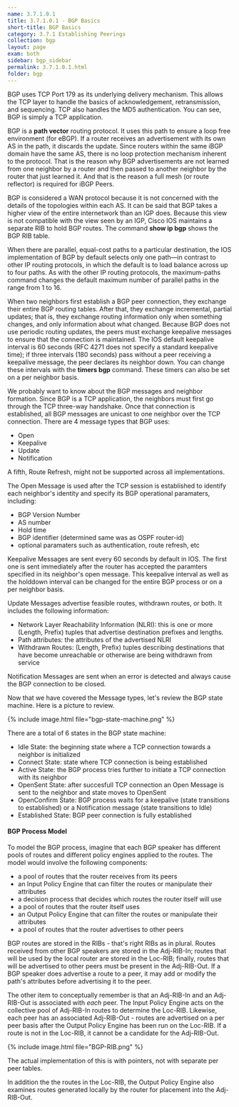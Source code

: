 ```yaml
---
name: 3.7.1.0.1
title: 3.7.1.0.1 - BGP Basics
short-title: BGP Basics
category: 3.7.1 Establishing Peerings
collection: bgp
layout: page
exam: both
sidebar: bgp_sidebar
permalink: 3.7.1.0.1.html
folder: bgp
---
```

BGP uses TCP Port 179 as its underlying delivery mechanism. This allows the TCP layer to handle the basics of acknowledgement, retransmission, and sequencing. TCP also handles the MD5 authentication. You can see, BGP is simply a TCP application.

BGP is a **path vector** routing protocol. It uses this path to ensure a loop free environment (for eBGP). If a router receives an advertisement with its own AS in the path, it discards the update. Since routers within the same iBGP domain have the same AS, there is no loop protection mechanism inherent to the protocol. That is the reason why BGP advertisements are not learned from one neighbor by a router and then passed to another neighbor by the router that just learned it. And that is the reason a full mesh (or route reflector) is required for iBGP Peers.

BGP is considered a WAN protocol because it is not concerned with the details of the topologies within each AS. It can be said that BGP takes a higher view of the entire internetwork than an IGP does. Because this view is not compatible with the view seen by an IGP, Cisco IOS maintains a separate RIB to hold BGP routes. The command **show ip bgp** shows the BGP RIB table.

When there are parallel, equal-cost paths to a particular destination, the IOS implementation of BGP by default selects only one path—in contrast to other IP routing protocols, in which the default is to load balance across up to four paths. As with the other IP routing protocols, the maximum-paths command changes the default maximum number of parallel paths in the range from 1 to 16.

When two neighbors first establish a BGP peer connection, they exchange their entire BGP routing tables. After that, they exchange incremental, partial updates; that is, they exchange routing information only when something changes, and only information about what changed. Because BGP does not use periodic routing updates, the peers must exchange keepalive messages to ensure that the connection is maintained. The IOS default keepalive interval is 60 seconds (RFC 4271 does not specify a standard keepalive time); if three intervals (180 seconds) pass without a peer receiving a keepalive message, the peer declares its neighbor down. You can change these intervals with the **timers bgp** command. These timers can also be set on a per neighbor basis.

We probably want to know about the BGP messages and neighbor formation. Since BGP is a TCP application, the neighbors must first go through the TCP three-way handshake. Once that connection is established, all BGP messages are unicast to one neighbor over the TCP connection. There are 4 message types that BGP uses:
- Open
- Keepalive
- Update
- Notification

A fifth, Route Refresh, might not be supported across all implementations.

The Open Message is used after the TCP session is established to identify each neighbor's identity and specify its BGP operational paramaters, including:
- BGP Version Number
- AS number
- Hold time
- BGP identifier (determined same was as OSPF router-id)
- optional paramaters such as authentication, route refresh, etc

Keepalive Messages are sent every 60 seconds by default in IOS. The first one is sent immediately after the router has accepted the paramters specified in its neighbor's open message. This keepalive interval as well as the holddown interval can be changed for the entire BGP process or on a per neighbor basis.

Update Messages advertise feasible routes, withdrawn routes, or both. It includes the following information:
- Network Layer Reachability Information (NLRI): this is one or more (Length, Prefix) tuples that advertise destination prefixes and lengths.
- Path attributes: the attributes of the advertised NLRI
- Withdrawn Routes: (Length, Prefix) tuples describing destinations that have become unreachable or otherwise are being withdrawn from service

Notification Messages are sent when an error is detected and always cause the BGP connection to be closed.

Now that we have covered the Message types, let's review the BGP state machine. Here is a picture to review.

{% include image.html file="bgp-state-machine.png" %}

There are a total of 6 states in the BGP state machine:
- Idle State: the beginning state where a TCP connection towards a neighbor is initialized
- Connect State: state where TCP connection is being established
- Active State: the BGP process tries further to initiate a TCP connection with its neighbor
- OpenSent State: after succesfull TCP connection an Open Message is sent to the neighbor and state moves to OpenSent
- OpenConfirm State: BGP process waits for a keepalive (state transitions to established) or a Notification message (state transitions to Idle)
- Established State: BGP peer connection is fully established

#### BGP Process Model
To model the BGP process, imagine that each BGP speaker has different pools of routes and different policy engines applied to the routes. The model would involve the following components:
- a pool of routes that the router receives from its peers
- an Input Policy Engine that can filter the routes or manipulate their attributes
- a decision process that decides which routes the router itself will use
- a pool of routes that the router itself uses
- an Output Policy Engine that can filter the routes or manipulate their attributes
- a pool of routes that the router advertises to other peers

BGP routes are stored in the RIBs - that's right RIBs as in plural. Routes received from other BGP speakers are stored in the Adj-RIB-In; routes that will be used by the local router are stored in the Loc-RIB; finally, routes that will be advertised to other peers must be present in the Adj-RIB-Out. If a BGP speaker does advertise a route to a peer, it may add or modify the path's attributes before advertising it to the peer.

The other item to conceptually remember is that an Adj-RIB-In and an Adj-RIB-Out is associated with *each* peer. The Input Policy Engine acts on the collective pool of Adj-RIB-In routes to determine the Loc-RIB. Likewise, each peer has an associated Adj-RIB-Out - routes are advertised on a per peer basis after the Output Policy Engine has been run on the Loc-RIB. If a route is not in the Loc-RIB, it cannot be a candidate for the Adj-RIB-Out.

{% include image.html file="BGP-RIB.png" %}

The actual implementation of this is with pointers, not with separate per peer tables.

In addition the the routes in the Loc-RIB, the Output Policy Engine also examines routes generated locally by the router for placement into the Adj-RIB-Out.

